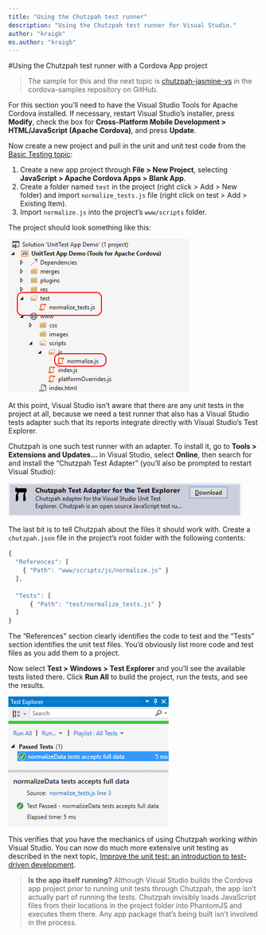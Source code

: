 ```yaml
---
title: "Using the Chutzpah test runner"
description: "Using the Chutzpah test runner for Visual Studio."
author: "kraigb"
ms.author: "kraigb"
---
```


#Using the Chutzpah test runner with a Cordova App project

> The sample for this and the next topic is [chutzpah-jasmine-vs](https://github.com/Microsoft/cordova-samples/tree/master/unit-testing/chutzpah-jasmine-VS) in the cordova-samples repository on GitHub.

For this section you’ll need to have the Visual Studio Tools for Apache Cordova installed. If necessary, restart Visual Studio’s installer, press **Modify**, check the box for **Cross-Platform Mobile Development > HTML/JavaScript (Apache Cordova)**, and press **Update**.

Now create a new project and pull in the unit and unit test code from the [Basic Testing topic](basic-tests-with-jasmine.md):

1.	Create a new app project through **File > New Project**, selecting **JavaScript > Apache Cordova Apps > Blank App**.
2.	Create a folder named ```test``` in the project (right click > Add > New folder) and import ```normalize_tests.js``` file (right click on test > Add > Existing Item).
3.	Import ```normalize.js``` into the project’s ```www/scripts``` folder.

The project should look something like this:

![Project structure after importing normalize.js and normalize_tests.js](media/chutzpah/01-project-structure.png)

At this point, Visual Studio isn’t aware that there are any unit tests in the project at all, because we need a test runner that also has a Visual Studio tests adapter such that its reports integrate directly with Visual Studio’s Test Explorer.

Chutzpah is one such test runner with an adapter. To install it, go to **Tools > Extensions and Updates…** in Visual Studio, select **Online**, then search for and install the “Chutzpah Test Adapter” (you’ll also be prompted to restart Visual Studio):

![Chutzpah tests adapter extension](media/chutzpah/02-adapter-extension.png)

The last bit is to tell Chutzpah about the files it should work with. Create a ```chutzpah.json``` file in the project’s root folder with the following contents:

```javascript
{
  "References": [
    { "Path": "www/scripts/js/normalize.js" }
  ],

  "Tests": [
      { "Path": "test/normalize_tests.js" }
  ]
}
```

The “References” section clearly identifies the code to test and the “Tests” section identifies the unit test files. You’d obviously list more code and test files as you add them to a project.

Now select **Test > Windows > Test Explorer** and you’ll see the available tests listed there. Click **Run All** to build the project, run the tests, and see the results.

![Test results in Visual Studio](media/chutzpah/03-results1.png)

This verifies that you have the mechanics of using Chutzpah working within Visual Studio. You can now do much more extensive unit testing as described in the next topic, [Improve the unit test: an introduction to test-driven development](test-driven-development.md).

>**Is the app itself running?** Although Visual Studio builds the Cordova app project prior to running unit tests through Chutzpah, the app isn’t actually part of running the tests. Chutzpah invisibly loads JavaScript files from their locations in the project folder into PhantomJS and executes them there. Any app package that’s being built isn’t involved in the process.
